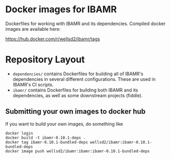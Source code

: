 # Docker images for IBAMR

Dockerfiles for working with IBAMR and its dependencies. Compiled docker images
are available here:

https://hub.docker.com/r/wellsd2/ibamr/tags

# Repository Layout

- `dependencies/` contains Dockerfiles for building all of IBAMR's dependencies in
  several different configurations. These are used in IBAMR's CI scripts.
- `ibamr/` contains Dockerfiles for building both IBAMR and its dependencies, as
  well as some downstream projects (fiddle).

## Submitting your own images to docker hub

If you want to build your own images, do something like

    docker login
    docker build -t ibamr-0.10.1-deps .
    docker tag ibamr-0.10.1-bundled-deps wellsd2/ibamr:ibamr-0.10.1-bundled-deps
    docker image push wellsd2/ibamr:ibamr:ibamr-0.10.1-bundled-deps
